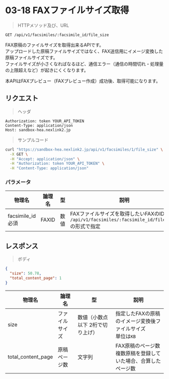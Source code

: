 # 03-18 FAXファイルサイズ取得

> HTTPメソッド及び、URL

```
GET /api/v1/facsimiles/:facsimile_id/file_size
```

FAX原稿のファイルサイズを取得出来るAPIです。  
アップロードした原稿ファイルサイズではなく、FAX送信用にイメージ変換した原稿ファイルサイズです。  
ファイルサイズが小さくなればなるほど、通信エラー（通信の時間切れ・処理量の上限超えなど）が起きにくくなります。  

<aside class="notice">
本APIはFAXプレビュー（FAXプレビュー作成）成功後、取得可能になります。  
</aside>

## リクエスト

> ヘッダ

```
Authorization: token YOUR_API_TOKEN
Content-Type: application/json
Host: sandbox-hea.nexlink2.jp
```

> サンプルコード

``` sh
curl "https://sandbox-hea.nexlink2.jp/api/v1/facsimiles/1/file_size" \
  -X GET \
  -H "Accept: application/json" \
  -H "Authorization: token YOUR_API_TOKEN" \
  -H "Content-Type: application/json"
```

### パラメータ

| 物理名               | 論理名       | 型     | 説明     |
|----------------------|--------------|--------|----------|
|facsimile_id <span class="required">必須</span>|FAXID|数値|FAXファイルサイズを取得したいFAXのID<br/>`/api/v1/facsimiles/:facsimile_id/file_size` の形式で指定|

## レスポンス

> ボディ

```json
{
  "size": 50.78,
  "total_content_page": 1
}
```

| 物理名 | 論理名 | 型 | 説明 |
| ---- | ---- | ---- | ---- |
| size | ファイルサイズ | 数値（小数点以下 2桁で切り上げ） | 指定したFAXの原稿のイメージ変換後ファイルサイズ<br>単位は`KB` |
| total_content_page | 原稿ページ数 | 文字列 | FAX原稿のページ数<br />複数原稿を登録していた場合、合算したページ数 |
